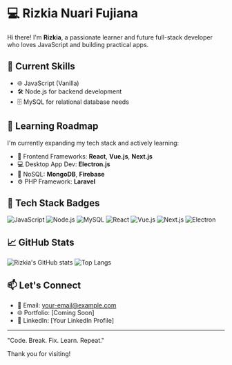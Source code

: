 # 💻 Rizkia Nuari Fujiana

Hi there! I'm **Rizkia**, a passionate learner and future full-stack developer who loves JavaScript and building practical apps.

## 🚀 Current Skills

* 🌐 JavaScript (Vanilla)
* 🛠 Node.js for backend development
* 🗄 MySQL for relational database needs

## 🌱 Learning Roadmap

I'm currently expanding my tech stack and actively learning:

* 💚 Frontend Frameworks: **React**, **Vue.js**, **Next.js**
* 💻 Desktop App Dev: **Electron.js**
* 🔎 NoSQL: **MongoDB**, **Firebase**
* ⚙️ PHP Framework: **Laravel**

## 🔧 Tech Stack Badges

![JavaScript](https://img.shields.io/badge/JavaScript-F7DF1E?style=for-the-badge\&logo=javascript\&logoColor=black)
![Node.js](https://img.shields.io/badge/Node.js-339933?style=for-the-badge\&logo=node.js\&logoColor=white)
![MySQL](https://img.shields.io/badge/MySQL-4479A1?style=for-the-badge\&logo=mysql\&logoColor=white)
![React](https://img.shields.io/badge/React-61DAFB?style=for-the-badge\&logo=react\&logoColor=black)
![Vue.js](https://img.shields.io/badge/Vue.js-4FC08D?style=for-the-badge\&logo=vue.js\&logoColor=white)
![Next.js](https://img.shields.io/badge/Next.js-000000?style=for-the-badge\&logo=next.js\&logoColor=white)
![Electron](https://img.shields.io/badge/Electron-47848F?style=for-the-badge\&logo=electron\&logoColor=white)

## 📈 GitHub Stats

![Rizkia's GitHub stats](https://github-readme-stats.vercel.app/api?username=majansoft\&show_icons=true\&theme=radical)
![Top Langs](https://github-readme-stats.vercel.app/api/top-langs/?username=majansoft\&layout=compact\&theme=radical)

## 📫 Let's Connect

* 📧 Email: [your-email@example.com](mailto:your-email@example.com)
* 🌐 Portfolio: \[Coming Soon]
* 🔗 LinkedIn: \[Your LinkedIn Profile]

---

"Code. Break. Fix. Learn. Repeat."

Thank you for visiting!
